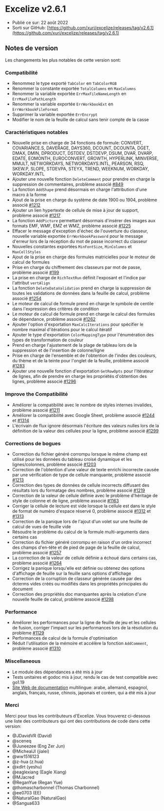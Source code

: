 # Excelize v2.6.1

* Publié ce sur: 22 août 2022
* Sorti sur GitHub: [https://github.com/xuri/excelize/releases/tag/v2.6.1](https://github.com/xuri/excelize/releases/tag/v2.6.1)

## Notes de version

Les changements les plus notables de cette version sont:

### Compatibilité

* Renommez le type exporté `TabColor` en `TabColorRGB`
* Renommer la constante exportée `TotalColumns` en `MaxColumns`
* Renommer la variable exportée `ErrMaxFileNameLength` en `ErrMaxFilePathLength`
* Renommer la variable exportée `ErrWorkbookExt` en `ErrWorkbookFileFormat`
* Supprimer la variable exportée `ErrEncrypt`
* Modifier le nom de la feuille de calcul sans tenir compte de la casse

### Caractéristiques notables

* Nouvelle prise en charge de 34 fonctions de formule: CONVERT, COVARIANCE.S, DAVERAGE, DAYS360, DCOUNT, DCOUNTA, DGET, DMAX, DMIN, DPRODUCT, DSTDEV, DSTDEVP, DSUM, DVAR, DVARP, EDATE, EOMONTH, EUROCONVERT, GROWTH, HYPERLINK, MINVERSE, MMULT, NETWORKDAYS, NETWORKDAYS.INTL, PEARSON, RSQ, SKEW.P, SLOPE, STDEVPA, STEYX, TREND, WEEKNUM, WORKDAY, WORKDAY.INTL
* Ajouter une nouvelle fonction `DeleteComment` pour prendre en charge la suppression de commentaires, problème associé [#849](https://github.com/xuri/excelize/issues/849)
* La fonction `AddShape` prend désormais en charge l'attribution d'une macro à la forme
* Ajout de la prise en charge du système de date 1900 ou 1904, problème associé [#1212](https://github.com/xuri/excelize/issues/1212)
* Ajouter un lien hypertexte de cellule de mise à jour de support, problème associé [#1217](https://github.com/xuri/excelize/issues/1217)
* La fonction `AddPicture` permettant désormais d'insérer des images aux formats EMF, WMF, EMZ et WMZ, problème associé [#1225](https://github.com/xuri/excelize/issues/1225)
* Effacer le message d'exception d'échec de l'ouverture du classeur, nouvelle variable exportée `ErrWorkbookPassword` pour le message d'erreur lors de la réception du mot de passe incorrect du classeur
* Nouvelles constantes exportées `MinFontSize`, `MinColumns` et `MaxCellStyles`
* Ajout de la prise en charge des formules matricielles pour le moteur de calcul de formules
* Prise en charge du chiffrement des classeurs par mot de passe, problème associé [#199](https://github.com/xuri/excelize/issues/199)
* La prise en charge de `RichTextRun` définit l'exposant et l'indice par l'attribut `vertAlign`
* La fonction `DeleteDataValidation` prend en charge la suppression de toutes les validations de données dans la feuille de calcul, problème associé [#1254](https://github.com/xuri/excelize/issues/1254)
* Le moteur de calcul de formule prend en charge le symbole de centile dans l'expression des critères de condition
* Le moteur de calcul de formule prend en charge le calcul des formules de dépendance, problème associé [#1262](https://github.com/xuri/excelize/issues/1262)
* Ajouter l'option d'exportation `MaxCalcIterations` pour spécifier le nombre maximal d'itérations pour le calcul itératif
* Ajouter le type d'exportation `ColorMappingType` pour l'énumération des types de transformation de couleur
* Prend en charge l'ajustement de la plage de tableau lors de la suppression et de l'insertion de colonne/ligne
* Prise en charge de l'ensemble et de l'obtention de l'index des couleurs, du thème et de la teinte pour l'onglet de la feuille, problème associé [#1283](https://github.com/xuri/excelize/issues/1283)
* Ajouter une nouvelle fonction d'exportation `GetRowOpts` pour l'itérateur de lignes, afin de prendre en charge les propriétés d'obtention des lignes, problème associé [#1296](https://github.com/xuri/excelize/issues/1296)

### Improve the Compatibilité

* Améliorer la compatibilité avec le nombre de styles internes invalides, problème associé [#1211](https://github.com/xuri/excelize/issues/1211)
* Améliorer la compatibilité avec Google Sheet, problème associé [#1244](https://github.com/xuri/excelize/issues/1244) et [#1314](https://github.com/xuri/excelize/issues/1314)
* L'écrivain de flux ignore désormais l'écriture des valeurs nulles lors de la définition de la valeur des cellules pour la ligne, problème associé [#1299](https://github.com/xuri/excelize/issues/1299)

### Corrections de bogues

* Correction du fichier généré corrompu lorsque le même champ est utilisé pour les données du tableau croisé dynamique et les lignes/colonnes, problème associé [#1203](https://github.com/xuri/excelize/issues/1203)
* Correction de l'obtention d'une valeur de texte enrichi incorrecte causée par une vérification de type de cellule manquante, problème associé [#1213](https://github.com/xuri/excelize/issues/1213)
* Correction des types de données de cellule incorrects diffusant des résultats lors du formatage des nombres, problème associé [#1219](https://github.com/xuri/excelize/issues/1219)
* Correction de la valeur de cellule définie avec le problème d'héritage de style de colonne et de ligne, problème associé [#1163](https://github.com/xuri/excelize/issues/1163)
* Corriger la cellule de lecture est vide lorsque la cellule est dans le style de format de numéro d'espace réservé 0, problème associé [#1312](https://github.com/xuri/excelize/issues/1312) et [#1313](https://github.com/xuri/excelize/issues/1313)
* Correction de la panique lors de l'ajout d'un volet sur une feuille de calcul de vues de feuille vide
* Résoudre le problème du calcul de la formule multi-arguments dans certains cas
* Correction du fichier généré corrompu en raison d'un ordre incorrect des champs d'en-tête et de pied de page de la feuille de calcul, problème associé [#1257](https://github.com/xuri/excelize/issues/1257)
* La correction de la valeur de cellule définie a échoué dans certains cas, problème associé [#1264](https://github.com/xuri/excelize/issues/1264)
* Corrigez la panique lorsqu'elle est définie ou obtenez des options d'affichage de feuille sur la feuille sans options d'affichage
* Correction de la corruption de classeur générée causée par des dcterms vides créés ou modifiés dans les propriétés principales du document
* Correction des propriétés doc manquantes après la création d'une nouvelle feuille de calcul, problème associé [#1298](https://github.com/xuri/excelize/issues/1298)

### Performance

* Améliorer les performances pour la ligne de feuille de jeu et les cellules de fusion, corriger l'impact sur les performances lors de la résolution du problème [#1129](https://github.com/xuri/excelize/issues/1129)
* Performances de calcul de la formule d'optimisation
* Réduit l'utilisation de la mémoire et accélère la fonction `AddComment`, problème associé [#1310](https://github.com/xuri/excelize/issues/1310)

### Miscellaneous

* Le module des dépendances a été mis à jour
* Tests unitaires et godoc mis à jour, rendu le cas de test compatible avec go1.19
* [Site Web de documentation](https://xuri.me/excelize) multilingue: arabe, allemand, espagnol, anglais, français, russe, chinois, japonais et coréen, qui a été mis à jour

### Merci

Merci pour tous les contributeurs d'Excelize. Vous trouverez ci-dessous une liste des contributeurs qui ont des contributions de code dans cette version:

* @JDavidVR (David)
* @sceneq
* @Juneezee (Eng Zer Jun)
* @MichealJl (jialei)
* @ww1516123
* @z-hua (z.hua)
* @xdlrt (yeshu)
* @eaglexiang (Eagle Xiang)
* @MJacred
* @ReganYue (Regan Yue)
* @thomascharbonnel (Thomas Charbonnel)
* @ee0703 (EE)
* @NaturalGao (NaturalGao)
* @Sangua633
